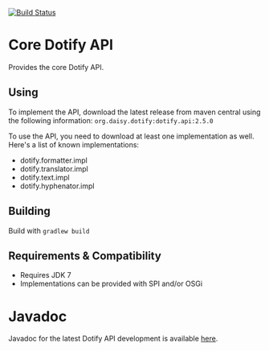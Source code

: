 [![Build Status](https://travis-ci.org/brailleapps/dotify.api.svg?branch=master)](https://travis-ci.org/brailleapps/dotify.api)

# Core Dotify API #
Provides the core Dotify API.

## Using ##
To implement the API, download the latest release from maven central using the following information: `org.daisy.dotify:dotify.api:2.5.0`

To use the API, you need to download at least one implementation as well. Here's a list of known implementations:
 - dotify.formatter.impl
 - dotify.translator.impl
 - dotify.text.impl
 - dotify.hyphenator.impl

## Building ##
Build with `gradlew build`

## Requirements & Compatibility ##
- Requires JDK 7
- Implementations can be provided with SPI and/or OSGi

# Javadoc #
Javadoc for the latest Dotify API development is available [here](http://joeha480.github.io/dotify.api/).
